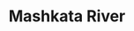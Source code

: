 ---
title: "Mashkata River"
title_bn: "মাশকাটা নদী"
description: "It takes off from Tentulia river at Mehendiganj upazila of Barisal district and ends at Jangalia."
---